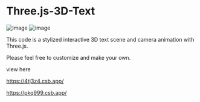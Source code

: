 
# Three.js-3D-Text

![image](https://github.com/Imagineer99/Three.js-3D-Text/assets/130007945/c926f184-3233-4a54-81c1-34912a355bbf)
![image](https://github.com/Imagineer99/Three.js-3D-Text/assets/130007945/2a667e15-e706-4536-8105-0e7c0d800cad)


This code is a stylized interactive 3D text scene and camera animation with Three.js.

Please feel free to customize and make your own.

view here 

https://4tj3z4.csb.app/

https://pkq999.csb.app/
